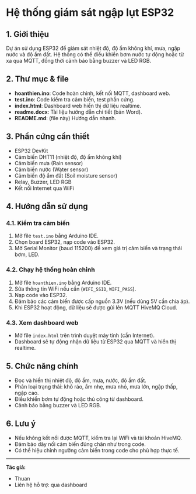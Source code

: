 # Hệ thống giám sát ngập lụt ESP32

## 1. Giới thiệu
Dự án sử dụng ESP32 để giám sát nhiệt độ, độ ẩm không khí, mưa, ngập nước và độ ẩm đất. Hệ thống có thể điều khiển bơm nước tự động hoặc từ xa qua MQTT, đồng thời cảnh báo bằng buzzer và LED RGB.

## 2. Thư mục & file
- **hoanthien.ino**: Code hoàn chỉnh, kết nối MQTT, dashboard web.
- **test.ino**: Code kiểm tra cảm biến, test phần cứng.
- **index.html**: Dashboard web hiển thị dữ liệu realtime.
- **readme.docx**: Tài liệu hướng dẫn chi tiết (bản Word).
- **README.md**: (file này) Hướng dẫn nhanh.

## 3. Phần cứng cần thiết
- ESP32 DevKit
- Cảm biến DHT11 (nhiệt độ, độ ẩm không khí)
- Cảm biến mưa (Rain sensor)
- Cảm biến nước (Water sensor)
- Cảm biến độ ẩm đất (Soil moisture sensor)
- Relay, Buzzer, LED RGB
- Kết nối Internet qua WiFi

## 4. Hướng dẫn sử dụng

### 4.1. Kiểm tra cảm biến
1. Mở file `test.ino` bằng Arduino IDE.
2. Chọn board ESP32, nạp code vào ESP32.
3. Mở Serial Monitor (baud 115200) để xem giá trị cảm biến và trạng thái bơm, LED.

### 4.2. Chạy hệ thống hoàn chỉnh
1. Mở file `hoanthien.ino` bằng Arduino IDE.
2. Sửa thông tin WiFi nếu cần (`WIFI_SSID`, `WIFI_PASS`).
3. Nạp code vào ESP32.
4. Đảm bảo các cảm biến được cấp nguồn 3.3V (nếu dùng 5V cần chia áp).
5. Khi ESP32 hoạt động, dữ liệu sẽ được gửi lên MQTT HiveMQ Cloud.

### 4.3. Xem dashboard web
- Mở file `index.html` trên trình duyệt máy tính (cần Internet).
- Dashboard sẽ tự động nhận dữ liệu từ ESP32 qua MQTT và hiển thị realtime.

## 5. Chức năng chính
- Đọc và hiển thị nhiệt độ, độ ẩm, mưa, nước, độ ẩm đất.
- Phân loại trạng thái: khô ráo, ẩm nhẹ, mưa nhỏ, mưa lớn, ngập thấp, ngập cao.
- Điều khiển bơm tự động hoặc thủ công từ dashboard.
- Cảnh báo bằng buzzer và LED RGB.

## 6. Lưu ý
- Nếu không kết nối được MQTT, kiểm tra lại WiFi và tài khoản HiveMQ.
- Đảm bảo dây nối cảm biến đúng chân như trong code.
- Có thể hiệu chỉnh ngưỡng cảm biến trong code cho phù hợp thực tế.

---

**Tác giả:**  
- Thuan  
- Liên hệ hỗ trợ: qua dashboard